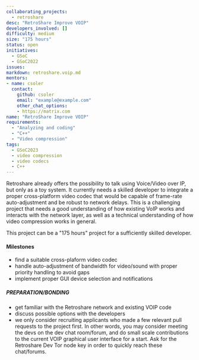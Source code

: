 ```yaml
---
collaborating_projects:
  - retroshare
desc: "RetroShare Improve VOIP"
developers_involved: []
difficulty: medium
size: "175 hours"
status: open
initiatives:
  - GSoC
  - GSoC2022
issues:
markdown: retroshare.voip.md
mentors:
- name: csoler
  contact:
    github: csoler
    email: "example@example.com"
    other_chat_options:
    - https://matrix.com
name: "RetroShare Improve VOIP"
requirements:
  - "Analyzing and coding"
  - "C++"
  - "Video compression"
tags:
  - GSoC2023
  - video compression
  - video codecs
  - C++
---
```


Retroshare already offers the possibility to talk using Voice/Video over IP, but
only as a toy system. It currently needs a skilled developer to integrate a
proper cross-platform video codec that would be capable of frame-rate
auto-adjustment and be robust to network delays. This is a challenging project
that needs a good understanding of how existing VoIP works and interacts with
the network layer, as well as a technical understanding of how video compression
works in general.

This project can be a "175 hours" project for a sufficiently skilled developer.

#### Milestones

* find a suitable cross-plaform video codec
* handle auto-adjustment of bandwidth for video/sound with proper priority handling to avoid gaps
* implement proper GUI device selection and notifications

##### PREPARATION/BONDING

* get familiar with the Retroshare network and existing VOIP code
* discuss possible options with the developers
* we only consider recruiting applicants who made a few relevant pull requests to the project first. In other words, you may consider meeting the devs on the dev chat room/forum,
	and do small scale contributions to the current VOIP graphical user interface for a start. Ask for the Retroshare Dev Tor node key in order to quickly reach these chat/forums.

